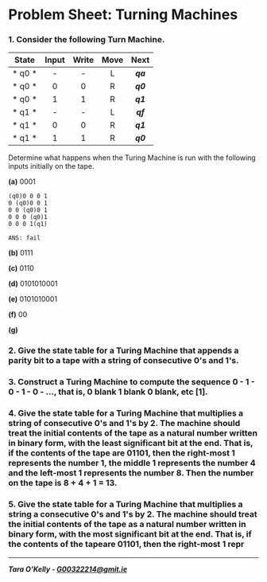 # Problem Sheet: Turning Machines

### 1. Consider the following Turn Machine.

| State         | Input        | Write        | Move       | Next         |
|:-----------:|:-----------:|:-----------:|:-----------:|:-----------:|
| * q0 *        | -               | -               | L               |  *__qa__*  |
| * q0 *        | 0              |  0              | R               | *__q0__*  |
| * q0 *        | 1              |  1              | R               | *__q1__*  |
| * q1 *        | -               | -               | L               |  *__qf__*  |
| * q1 *        | 0              |  0              | R               | *__q1__*  |
| * q1 *        | 1              |  1              | R               | *__q0__*  |

Determine what happens when the Turing Machine is run with the following inputs initially on the tape.

**(a)** 0001

```
(q0)0 0 0 1
0 (q0)0 0 1
0 0 (q0)0 1
0 0 0 (q0)1
0 0 0 1(q1)

ANS: fail

```

**(b)** 0111

**(c)** 0110

**(d)** 0101010001

**(e)** 0101010001

**(f)** 00

**(g)**

### 2. Give the state table for a Turing Machine that appends a parity bit to a tape with a string of consecutive 0's and 1's.

### 3. Construct a Turing Machine to compute the sequence 0 - 1 - 0 - 1 - 0 - ..., that is, 0 blank 1 blank 0 blank, etc [1].

### 4. Give the state table for a Turing Machine that multiplies a string of consecutive 0's and 1's by 2. The machine should treat the initial contents of the tape as a natural number written in binary form, with the least significant bit at the end. That is, if the contents of the tape are 01101, then the right-most 1 represents the number 1, the middle 1 represents the number 4 and the left-most 1 represents the number 8. Then the number on the tape is 8 + 4 + 1 = 13.

### 5. Give the state table for a Turing Machine that multiplies a string a consecutive 0's and 1's by 2. The machine should treat the initial contents of the tape as a natural number written in binary form, with the most significant bit at the end. That is, if the contents of the tapeare 01101, then the right-most 1 repr

-----

__*Tara O'Kelly - G00322214@gmit.ie*__